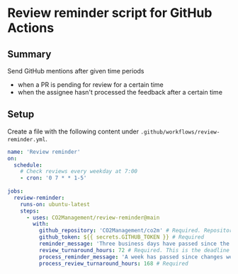 # Review reminder script for GitHub Actions

## Summary
Send GitHub mentions after given time periods
- when a PR is pending for review for a certain time
- when the assignee hasn't processed the feedback after a certain time

## Setup
Create a file with the following content under `.github/workflows/review-reminder.yml`.

```yml
name: 'Review reminder'
on:
  schedule:
    # Check reviews every weekday at 7:00
    - cron: '0 7 * * 1-5'
    
jobs:
  review-reminder: 
    runs-on: ubuntu-latest
    steps:
      - uses: CO2Management/review-reminder@main
        with:
          github_repository: 'CO2Management/co2m' # Required. Repository where the action is based.
          github_token: ${{ secrets.GITHUB_TOKEN }} # Required
          reminder_message: 'Three business days have passed since the review started. Give priority to reviews as much as possible.' # Required. Messages to send to reviewers on Github.
          review_turnaround_hours: 72 # Required. This is the deadline for reviews. If this time is exceeded, a reminder wil be send.
          process_reminder_message: 'A week has passed since changes were requested. Please give priority to processing the feedback.' # Required
          process_review_turnaround_hours: 168 # Required
          
